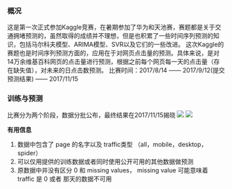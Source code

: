 ### 概况
这是第一次正式参加Kaggle竞赛，在暑期参加了华为和天池赛，赛题都是关于交通拥堵预测的，虽然取得的成绩并不理想，但是也积累了一些时间序列预测的知识，包括马尔科夫模型、ARIMA模型、SVR以及它们的一些改进。
这次Kaggle的赛题也是时间序列预测方面的，应用在于对网页点击量的预测。具体来说，是对14万余维基百科网页的点击量进行预测，根据之前每个网页每一天的点击量（存在缺失值），对未来的日点击数预测。
比赛时间：2017/8/14 —— 2017/9/12(提交预测结果) —— 2017/11/15
### 训练与预测
比赛分为两个阶段，数据分批公布，最终结果在2017/11/15揭晓
<img src="http://7xub54.com1.z0.glb.clouddn.com/img/github/fig1.jpg">
<img src="http://7xub54.com1.z0.glb.clouddn.com/img/github/fig2.jpg">

**有用信息**
1. 数据中包含了 page 的名字以及 traffic类型 （all，mobile，desktop，spider）
2. 可以仅用提供的训练数据或者同时使用公开可用的其他数据做预测
3. 原数据中并没有区分 0 和 missing values， missing value 可能意味着 traffic 是 0 或者 那天的数据不可用